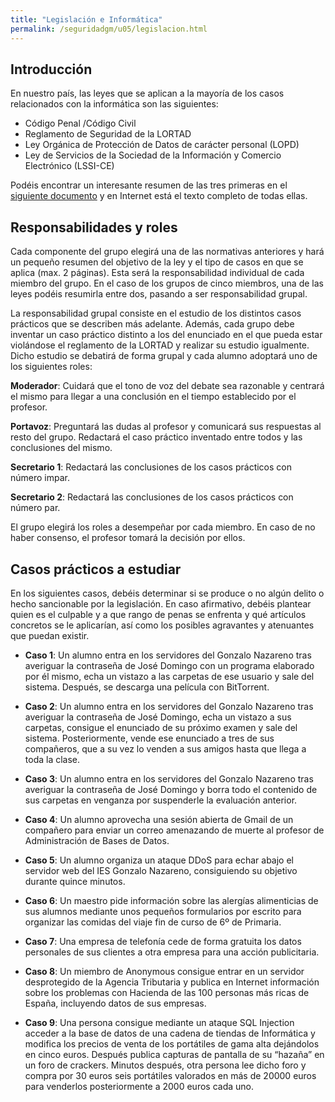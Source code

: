 ```yaml
---
title: "Legislación e Informática"
permalink: /seguridadgm/u05/legislacion.html
---
```


## Introducción

En nuestro país, las leyes que se aplican a la mayoría de los casos relacionados con la informática son las siguientes:

* Código Penal /Código Civil
* Reglamento de Seguridad de la LORTAD
* Ley Orgánica de Protección de Datos de carácter personal (LOPD)
* Ley de Servicios de la Sociedad de la Información y Comercio Electrónico (LSSI-CE)

Podéis encontrar un interesante resumen de las tres primeras en el [siguiente documento](unixsec-2.1-437-463.pdf)  y en Internet está el texto completo de todas ellas.

## Responsabilidades y roles

Cada componente del grupo elegirá una de las normativas anteriores y hará un pequeño resumen del objetivo de la ley y el tipo de casos en que se aplica (max. 2 páginas). Esta será la responsabilidad individual de cada miembro del grupo. En el caso de los grupos de cinco miembros, una de las leyes podéis resumirla entre dos, pasando a ser responsabilidad grupal.

La responsabilidad grupal consiste en el estudio de los distintos casos prácticos que se describen más adelante. Además, cada grupo debe inventar un caso práctico distinto a los del enunciado en el que pueda estar violándose el reglamento de la LORTAD y realizar su estudio igualmente.  Dicho estudio se debatirá de forma grupal y cada alumno adoptará uno de los siguientes roles:

**Moderador**: Cuidará que el tono de voz del debate sea razonable y centrará el mismo para llegar a una conclusión en el tiempo establecido por el profesor.

**Portavoz**: Preguntará las dudas al profesor y comunicará sus respuestas al resto del grupo. Redactará el caso práctico inventado entre todos y las conclusiones del mismo.

**Secretario 1**: Redactará las conclusiones de los casos prácticos con número impar.

**Secretario 2**: Redactará las conclusiones de los casos prácticos con número par.

El grupo elegirá los roles a desempeñar por cada miembro. En caso de no haber consenso, el profesor tomará la decisión por ellos. 

## Casos prácticos a estudiar

En los siguientes casos, debéis determinar si se produce o no algún delito o hecho sancionable por la legislación. En caso afirmativo, debéis plantear quien es el culpable y a que rango de penas se enfrenta y qué artículos concretos se le aplicarían, así como los posibles agravantes y atenuantes que puedan existir.

* **Caso 1**: Un alumno entra en los servidores del Gonzalo Nazareno tras averiguar la contraseña de José Domingo con un programa elaborado por él mismo, echa un vistazo a las carpetas de ese usuario y sale del sistema. Después, se descarga una película con BitTorrent.

* **Caso 2**: Un alumno entra en los servidores del Gonzalo Nazareno tras averiguar la contraseña de José Domingo, echa un vistazo a sus carpetas, consigue el enunciado de su próximo examen y sale del sistema. Posteriormente, vende ese enunciado a tres de sus compañeros, que a su vez lo venden a sus amigos hasta que llega a toda la clase.

* **Caso 3**: Un alumno entra en los servidores del Gonzalo Nazareno tras averiguar la contraseña de José Domingo y borra todo el contenido de sus carpetas en venganza por suspenderle la evaluación anterior.

* **Caso 4**: Un alumno aprovecha una sesión abierta de Gmail de un compañero para enviar un correo amenazando de muerte al profesor de Administración de Bases de Datos.

* **Caso 5**: Un alumno organiza un ataque DDoS para echar abajo el servidor web del IES Gonzalo Nazareno, consiguiendo su objetivo durante quince minutos.

* **Caso 6**: Un maestro pide información sobre las alergías alimenticias de sus alumnos mediante unos pequeños formularios por escrito para organizar las comidas del viaje fin de curso de 6º de Primaria.

* **Caso 7**: Una empresa de telefonía cede de forma gratuita los datos personales de sus clientes a otra empresa para una acción publicitaria.

* **Caso 8**: Un miembro de Anonymous consigue entrar en un servidor desprotegido de la Agencia Tributaria y publica en Internet información sobre los problemas con Hacienda de las 100 personas más ricas de España, incluyendo datos de sus empresas.

* **Caso 9**: Una persona consigue mediante un ataque SQL Injection acceder a la base de datos de una cadena de tiendas de Informática y modifica los precios de venta de los portátiles de gama alta dejándolos en cinco euros. Después publica capturas de pantalla de su “hazaña” en un foro de crackers. Minutos después, otra persona lee dicho foro y compra por 30 euros seis portátiles valorados en más de 20000 euros para venderlos posteriormente a 2000 euros cada uno.
